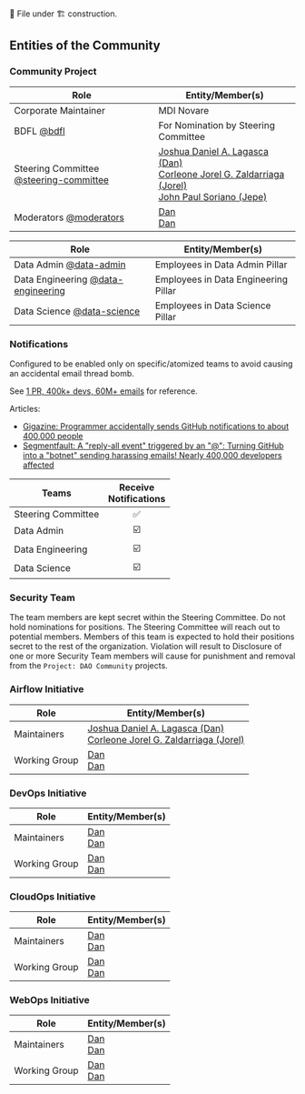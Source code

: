 📄 File under 🏗 construction.

## Entities of the Community
### Community Project

| Role | Entity/Member(s) |
| ----------------------- | -------------------------------------- |
| Corporate Maintainer | MDI Novare |
| BDFL [@bdfl](https://github.com/orgs/DAO-Community/teams/bdfl) | For Nomination by Steering Committee |
| Steering Committee [@steering-committee](https://github.com/orgs/DAO-Community/teams/steering-committee) | [Joshua Daniel A. Lagasca (Dan)](https://github.com/joshua-lagasca)<br>[Corleone Jorel G. Zaldarriaga (Jorel)](https://github.com/cjzaldarriaga)<br>[John Paul Soriano (Jepe)](https://github.com/jpsoriano) |
| Moderators [@moderators](https://github.com/orgs/DAO-Community/teams/moderators) | [Dan](https://github.com/joshua-lagasca)<br>[Dan](https://github.com/joshua-lagasca) |

| Role | Entity/Member(s) |
| -- | -- |
| Data Admin [@data-admin](https://github.com/orgs/DAO-Community/teams/data-admin) | Employees in Data Admin Pillar |
| Data Engineering [@data-engineering](https://github.com/orgs/DAO-Community/teams/data-engineering) | Employees in Data Engineering Pillar |
| Data Science [@data-science](https://github.com/orgs/DAO-Community/teams/data-science) | Employees in Data Science Pillar |

### Notifications
Configured to be enabled only on specific/atomized teams to avoid causing an accidental email thread bomb.

See [1 PR, 400k+ devs, 60M+ emails](https://github.com/EpicGames/Signup/pull/24) for reference.

Articles:
* [Gigazine: Programmer accidentally sends GitHub notifications to about 400,000 people](https://gigazine.net/gsc_news/en/20220607-github-user-notification-400k-users/)
* [Segmentfault: A "reply-all event" triggered by an "@": Turning GitHub into a "botnet" sending harassing emails! Nearly 400,000 developers affected](https://segmentfault.com/a/1190000041959460/en)

| Teams | Receive<br>Notifications |
| -- | :--: |
| Steering Committee | ✅ |
| Data Admin | ☑️ |
| Data Engineering | ☑️ |
| Data Science | ☑️ |

### Security Team
The team members are kept secret within the Steering Committee.
Do not hold nominations for positions.
The Steering Committee will reach out to potential members.
Members of this team is expected to hold their positions secret to the rest of the organization.
Violation will result to 
Disclosure of one or more Security Team members will cause for punishment and removal from the `Project: DAO Community` projects.


### Airflow Initiative

| Role                    | Entity/Member(s)                       |
| ----------------------- | -------------------------------------- |
| Maintainers             | [Joshua Daniel A. Lagasca (Dan)](https://github.com/joshua-lagasca)<br>[Corleone Jorel G. Zaldarriaga (Jorel)](https://github.com/cjzaldarriaga) |
| Working Group           | [Dan](https://github.com/joshua-lagasca)<br>[Dan](https://github.com/joshua-lagasca) |

### DevOps Initiative

| Role                    | Entity/Member(s)                       |
| ----------------------- | -------------------------------------- |
| Maintainers             | [Dan](https://github.com/joshua-lagasca)<br>[Dan](https://github.com/joshua-lagasca) |
| Working Group           | [Dan](https://github.com/joshua-lagasca)<br>[Dan](https://github.com/joshua-lagasca) |

### CloudOps Initiative

| Role                    | Entity/Member(s)                       |
| ----------------------- | -------------------------------------- |
| Maintainers             | [Dan](https://github.com/joshua-lagasca)<br>[Dan](https://github.com/joshua-lagasca) |
| Working Group           | [Dan](https://github.com/joshua-lagasca)<br>[Dan](https://github.com/joshua-lagasca) |

### WebOps Initiative

| Role                    | Entity/Member(s)                       |
| ----------------------- | -------------------------------------- |
| Maintainers             | [Dan](https://github.com/joshua-lagasca)<br>[Dan](https://github.com/joshua-lagasca) |
| Working Group           | [Dan](https://github.com/joshua-lagasca)<br>[Dan](https://github.com/joshua-lagasca) |

